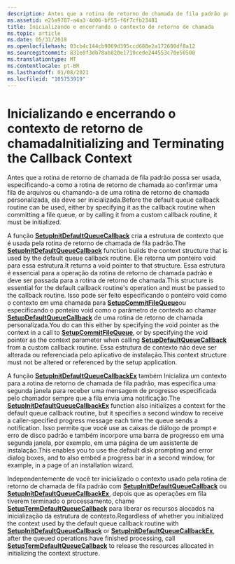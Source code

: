 ```yaml
---
description: Antes que a rotina de retorno de chamada de fila padrão possa ser usada, especificando-a como a rotina de retorno de chamada ao confirmar uma fila de arquivos ou chamando-a de uma rotina de retorno de chamada personalizada, ela deve ser inicializada.
ms.assetid: e25a9787-a4a3-4d06-bf55-f6f7cfb23481
title: Inicializando e encerrando o contexto de retorno de chamada
ms.topic: article
ms.date: 05/31/2018
ms.openlocfilehash: 03cb4c144cb9069d395ccd688e2a172680df8a12
ms.sourcegitcommit: 831e8f3db78ab820e1710cede244553c70e50500
ms.translationtype: MT
ms.contentlocale: pt-BR
ms.lasthandoff: 01/08/2021
ms.locfileid: "105753919"
---
```

# <a name="initializing-and-terminating-the-callback-context"></a><span data-ttu-id="20e78-103">Inicializando e encerrando o contexto de retorno de chamada</span><span class="sxs-lookup"><span data-stu-id="20e78-103">Initializing and Terminating the Callback Context</span></span>

<span data-ttu-id="20e78-104">Antes que a rotina de retorno de chamada de fila padrão possa ser usada, especificando-a como a rotina de retorno de chamada ao confirmar uma fila de arquivos ou chamando-a de uma rotina de retorno de chamada personalizada, ela deve ser inicializada.</span><span class="sxs-lookup"><span data-stu-id="20e78-104">Before the default queue callback routine can be used, either by specifying it as the callback routine when committing a file queue, or by calling it from a custom callback routine, it must be initialized.</span></span>

<span data-ttu-id="20e78-105">A função [**SetupInitDefaultQueueCallback**](/windows/desktop/api/Setupapi/nf-setupapi-setupinitdefaultqueuecallback) cria a estrutura de contexto que é usada pela rotina de retorno de chamada de fila padrão.</span><span class="sxs-lookup"><span data-stu-id="20e78-105">The [**SetupInitDefaultQueueCallback**](/windows/desktop/api/Setupapi/nf-setupapi-setupinitdefaultqueuecallback) function builds the context structure that is used by the default queue callback routine.</span></span> <span data-ttu-id="20e78-106">Ele retorna um ponteiro void para essa estrutura.</span><span class="sxs-lookup"><span data-stu-id="20e78-106">It returns a void pointer to that structure.</span></span> <span data-ttu-id="20e78-107">Essa estrutura é essencial para a operação da rotina de retorno de chamada padrão e deve ser passada para a rotina de retorno de chamada.</span><span class="sxs-lookup"><span data-stu-id="20e78-107">This structure is essential for the default callback routine's operation and must be passed to the callback routine.</span></span> <span data-ttu-id="20e78-108">Isso pode ser feito especificando o ponteiro void como o contexto em uma chamada para [**SetupCommitFileQueue**](/windows/desktop/api/Setupapi/nf-setupapi-setupcommitfilequeuea)ou especificando o ponteiro void como o parâmetro de contexto ao chamar [**SetupDefaultQueueCallback**](/windows/desktop/api/Setupapi/nf-setupapi-setupdefaultqueuecallbacka) de uma rotina de retorno de chamada personalizada.</span><span class="sxs-lookup"><span data-stu-id="20e78-108">You do can this either by specifying the void pointer as the context in a call to [**SetupCommitFileQueue**](/windows/desktop/api/Setupapi/nf-setupapi-setupcommitfilequeuea), or by specifying the void pointer as the context parameter when calling [**SetupDefaultQueueCallback**](/windows/desktop/api/Setupapi/nf-setupapi-setupdefaultqueuecallbacka) from a custom callback routine.</span></span> <span data-ttu-id="20e78-109">Essa estrutura de contexto não deve ser alterada ou referenciada pelo aplicativo de instalação.</span><span class="sxs-lookup"><span data-stu-id="20e78-109">This context structure must not be altered or referenced by the setup application.</span></span>

<span data-ttu-id="20e78-110">A função [**SetupInitDefaultQueueCallbackEx**](/windows/desktop/api/Setupapi/nf-setupapi-setupinitdefaultqueuecallbackex) também Inicializa um contexto para a rotina de retorno de chamada de fila padrão, mas especifica uma segunda janela para receber uma mensagem de progresso especificada pelo chamador sempre que a fila envia uma notificação.</span><span class="sxs-lookup"><span data-stu-id="20e78-110">The [**SetupInitDefaultQueueCallbackEx**](/windows/desktop/api/Setupapi/nf-setupapi-setupinitdefaultqueuecallbackex) function also initializes a context for the default queue callback routine, but it specifies a second window to receive a caller-specified progress message each time the queue sends a notification.</span></span> <span data-ttu-id="20e78-111">Isso permite que você use as caixas de diálogo de prompt e erro de disco padrão e também incorpore uma barra de progresso em uma segunda janela, por exemplo, em uma página de um assistente de instalação.</span><span class="sxs-lookup"><span data-stu-id="20e78-111">This enables you to use the default disk prompting and error dialog boxes, and to also embed a progress bar in a second window, for example, in a page of an installation wizard.</span></span>

<span data-ttu-id="20e78-112">Independentemente de você ter inicializado o contexto usado pela rotina de retorno de chamada de fila padrão com [**SetupInitDefaultQueueCallback**](/windows/desktop/api/Setupapi/nf-setupapi-setupinitdefaultqueuecallback) ou [**SetupInitDefaultQueueCallbackEx**](/windows/desktop/api/Setupapi/nf-setupapi-setupinitdefaultqueuecallbackex), depois que as operações em fila tiverem terminado o processamento, chame [**SetupTermDefaultQueueCallback**](/windows/desktop/api/Setupapi/nf-setupapi-setuptermdefaultqueuecallback) para liberar os recursos alocados na inicialização da estrutura de contexto.</span><span class="sxs-lookup"><span data-stu-id="20e78-112">Regardless of whether you initialized the context used by the default queue callback routine with [**SetupInitDefaultQueueCallback**](/windows/desktop/api/Setupapi/nf-setupapi-setupinitdefaultqueuecallback) or [**SetupInitDefaultQueueCallbackEx**](/windows/desktop/api/Setupapi/nf-setupapi-setupinitdefaultqueuecallbackex), after the queued operations have finished processing, call [**SetupTermDefaultQueueCallback**](/windows/desktop/api/Setupapi/nf-setupapi-setuptermdefaultqueuecallback) to release the resources allocated in initializing the context structure.</span></span>

 

 



